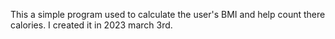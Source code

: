 This a simple program used to calculate the user's BMI and help count there calories.
I created it in 2023 march 3rd.
